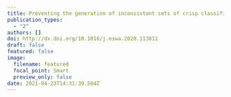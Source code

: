 ```yaml
---
title: Preventing the generation of inconsistent sets of crisp classification rules
publication_types:
  - "2"
authors: []
doi: http://dx.doi.org/10.1016/j.eswa.2020.113811
draft: false
featured: false
image:
  filename: featured
  focal_point: Smart
  preview_only: false
date: 2021-04-23T14:31:39.504Z
---
```

